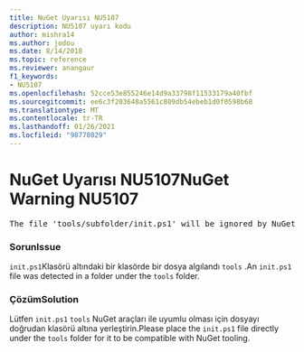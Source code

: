 ```yaml
---
title: NuGet Uyarısı NU5107
description: NU5107 uyarı kodu
author: mishra14
ms.author: jodou
ms.date: 8/14/2018
ms.topic: reference
ms.reviewer: anangaur
f1_keywords:
- NU5107
ms.openlocfilehash: 52cce53e855246e14d9a33798f11533179a40fbf
ms.sourcegitcommit: ee6c3f203648a5561c809db54ebeb1d0f0598b68
ms.translationtype: MT
ms.contentlocale: tr-TR
ms.lasthandoff: 01/26/2021
ms.locfileid: "98778029"
---
```

# <a name="nuget-warning-nu5107"></a><span data-ttu-id="08beb-103">NuGet Uyarısı NU5107</span><span class="sxs-lookup"><span data-stu-id="08beb-103">NuGet Warning NU5107</span></span>
<pre>The file 'tools/subfolder/init.ps1' will be ignored by NuGet because it is not directly under 'tools' folder. Place the file directly under 'tools' folder.</pre>

### <a name="issue"></a><span data-ttu-id="08beb-104">Sorun</span><span class="sxs-lookup"><span data-stu-id="08beb-104">Issue</span></span>

<span data-ttu-id="08beb-105">`init.ps1`Klasörü altındaki bir klasörde bir dosya algılandı `tools` .</span><span class="sxs-lookup"><span data-stu-id="08beb-105">An `init.ps1` file was detected in a folder under the `tools` folder.</span></span>


### <a name="solution"></a><span data-ttu-id="08beb-106">Çözüm</span><span class="sxs-lookup"><span data-stu-id="08beb-106">Solution</span></span>

<span data-ttu-id="08beb-107">Lütfen `init.ps1` `tools` NuGet araçları ile uyumlu olması için dosyayı doğrudan klasörü altına yerleştirin.</span><span class="sxs-lookup"><span data-stu-id="08beb-107">Please place the `init.ps1` file directly under the `tools` folder for it to be compatible with NuGet tooling.</span></span>

